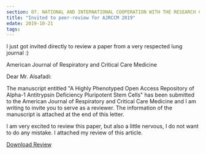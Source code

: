 ```yaml
---
section: 07. NATIONAL AND INTERNATIONAL COOPERATION WITH THE RESEARCH COMMUNITY
title: "Invited to peer-review for AJRCCM 2019"
edate: 2019-10-21
tags:
---
```


I just got invited directly to review a paper from a very respected lung journal :)

 

American Journal of Respiratory and Critical Care Medicine

Dear Mr. Alsafadi:

The manuscript entitled "A Highly Phenotyped Open Access Repository of Alpha-1 Antitrypsin Deficiency Pluripotent Stem Cells" has been submitted to the American Journal of Respiratory and Critical Care Medicine and I am writing to invite you to serve as a reviewer. The information of the manuscript is attached at the end of this letter.



I am very excited to review this paper, but also a little nervous, I do not want to do any mistake.  I attached my review of this article.

[Download Review](/assets/files/Kasperman%20et%20al%20review.docx)

